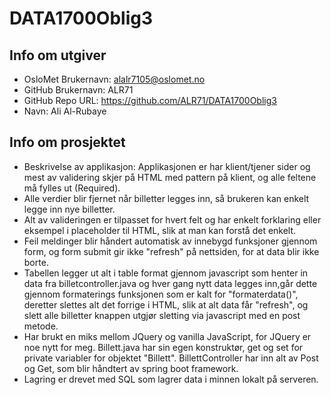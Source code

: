 # DATA1700Oblig3
## Info om utgiver
* OsloMet Brukernavn: alalr7105@oslomet.no
* GitHub Brukernavn: ALR71
* GitHub Repo URL: https://github.com/ALR71/DATA1700Oblig3
* Navn: Ali Al-Rubaye
## Info om prosjektet
* Beskrivelse av applikasjon:
  Applikasjonen er har klient/tjener sider og mest av validering skjer på HTML med pattern på klient,
  og alle feltene må fylles ut (Required).
* Alle verdier blir fjernet når billetter legges inn, så brukeren kan enkelt legge inn nye billetter.
* Alt av valideringen er tilpasset for hvert felt og har enkelt forklaring eller eksempel i placeholder til HTML,
  slik at man kan forstå det enkelt.
* Feil meldinger blir håndert automatisk av innebygd funksjoner gjennom form, og form submit gir ikke "refresh"
  på nettsiden, for at data blir ikke borte.
* Tabellen legger ut alt i table format gjennom javascript som henter in data fra billetcontroller.java
  og hver gang nytt data legges inn,går dette gjennom formaterings funksjonen som er kalt for "formaterdata()",
  deretter slettes alt det forrige i HTML, slik at alt data får "refresh", og slett alle billetter knappen utgjør
  sletting via javascript med en post metode.
* Har brukt en miks mellom JQuery og vanilla JavaScript, for JQuery er noe nytt for meg.
  Billett.java har sin egen konstruktør, get og set for private variabler for objektet "Billett".
  BillettController har inn alt av Post og Get, som blir håndtert av spring boot framework.
* Lagring er drevet med SQL som lagrer data i minnen lokalt på serveren.